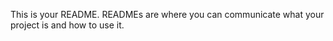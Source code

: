 This is your README. READMEs are where you can communicate what your project is and how to use it.

